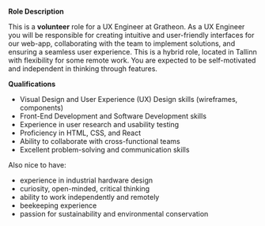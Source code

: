 **Role Description**

This is a **volunteer** role for a UX Engineer at Gratheon. As a UX Engineer you will be responsible for creating intuitive and user-friendly interfaces for our web-app, collaborating with the team to implement solutions, and ensuring a seamless user experience. This is a hybrid role, located in Tallinn with flexibility for some remote work. You are expected to be self-motivated and independent in thinking through features.

**Qualifications**

- Visual Design and User Experience (UX) Design skills (wireframes, components)
- Front-End Development and Software Development skills
- Experience in user research and usability testing
- Proficiency in HTML, CSS, and React
- Ability to collaborate with cross-functional teams
- Excellent problem-solving and communication skills

Also nice to have:

- experience in industrial hardware design
- curiosity, open-minded, critical thinking
- ability to work independently and remotely
- beekeeping experience
- passion for sustainability and environmental conservation